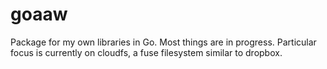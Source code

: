 goaaw
=====

Package for my own libraries in Go. Most things are in progress. Particular focus is currently on cloudfs, a fuse filesystem similar to dropbox.
